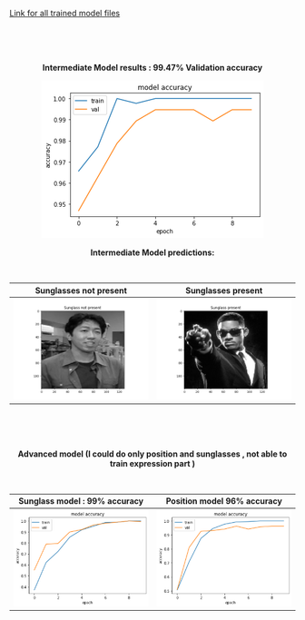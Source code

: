 
<p align="center">

[Link for all trained model files](https://drive.google.com/drive/folders/1-juc-o1IevhL_FL7CcbjUjeFYctu8eYL?usp=sharing)

<br/>
<br/>
<br/>

<p align="center">
	<b>Intermediate Model results : 99.47% Validation accuracy</b>
</p>
<p align="center">
  <img  src="intermediate_result.png">
</p>
</p>

<p>
<p align="center">
	<b>Intermediate Model predictions:</b>
</p>	
<br>

<p align="center">

Sunglasses not present         |  Sunglasses present
:-------------------------:|:-------------------------:
![](intermediate1.png)  |  ![](intermediate2.png)

</p>

<br/>
<br/>
<br/>

<p align="center">
	<b>Advanced model (I could do only position and sunglasses , not able to train expression part )</b>
</p>

<br/>

<p align="center">

Sunglass model : 99% accuracy           |  Position model 96% accuracy
:-----------------------------------:|:------------------------------:
![](advanced_plot.png)  |  ![](advanced_plot2.png)

</p>

</p>